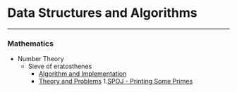 # Data Structures and Algorithms

***

### Mathematics

* Number Theory
     * Sieve of eratosthenes
        * [Algorithm and Implementation](https://github.com/anuanu0-0/data-structures-and-algorithms/blob/master/Mathematics/primeSieve.cpp)
        * [Theory and Problems](https://cp-algorithms.com/algebra/sieve-of-eratosthenes.html)
            1.[SPOJ - Printing Some Primes](https://github.com/anuanu0-0/classical-spoj/blob/master/TDPRIMES.cpp)
